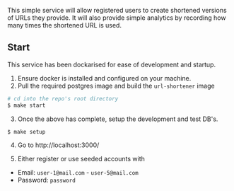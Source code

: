 This simple service will allow registered users to create shortened versions of
URLs they provide. It will also provide simple analytics by recording how many
times the shortened URL is used.

## Start

This service has been dockarised for ease of development and startup.

1. Ensure docker is installed and configured on your machine.
2. Pull the required postgres image and build the `url-shortener` image

```bash
# cd into the repo's root directory
$ make start
```

3. Once the above has complete, setup the development and test DB's.

```bash
$ make setup
```

4. Go to http://localhost:3000/

5. Either register or use seeded accounts with 
  * Email: `user-1@mail.com` - `user-5@mail.com`
  * Password: `password`
